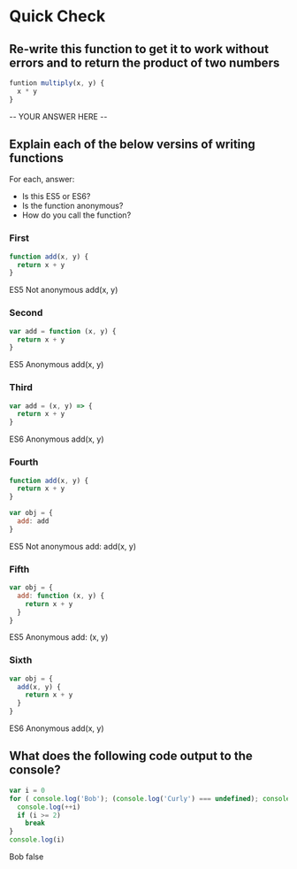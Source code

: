 # Quick Check

## Re-write this function to get it to work without errors and to return the product of two numbers

```js
funtion multiply(x, y) {
  x * y
}
```

-- YOUR ANSWER HERE --

## Explain each of the below versins of writing functions

For each, answer:
- Is this ES5 or ES6?
- Is the function anonymous?
- How do you call the function?

### First

```js
function add(x, y) {
  return x + y
}
```

ES5
Not anonymous
add(x, y)

### Second

```js
var add = function (x, y) {
  return x + y
}
```

ES5
Anonymous
add(x, y)

### Third

```js
var add = (x, y) => {
  return x + y
}
```

ES6
Anonymous
add(x, y)

### Fourth

```js
function add(x, y) {
  return x + y
}

var obj = {
  add: add
}
```

ES5
Not anonymous
add: add(x, y)

### Fifth

```js
var obj = {
  add: function (x, y) {
    return x + y
  }
}
```

ES5
Anonymous
add: (x, y)

### Sixth

```js
var obj = {
  add(x, y) {
    return x + y
  }
}
```
ES6
Anonymous
add(x, y)

## What does the following code output to the console?

```js
var i = 0
for ( console.log('Bob'); (console.log('Curly') === undefined); console.log('Mo') ) {
  console.log(++i)
  if (i >= 2)
    break
}
console.log(i)
```
Bob
false
